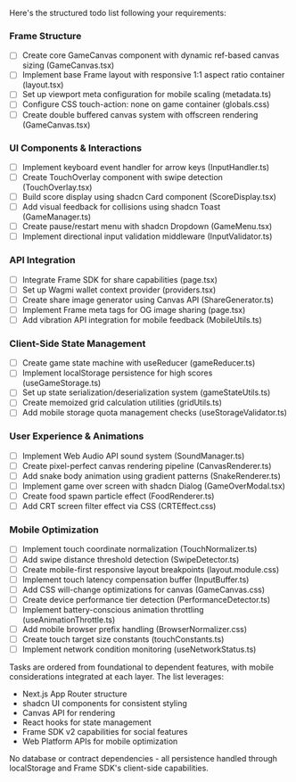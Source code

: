Here's the structured todo list following your requirements:

### Frame Structure
- [ ] Create core GameCanvas component with dynamic ref-based canvas sizing (GameCanvas.tsx)
- [ ] Implement base Frame layout with responsive 1:1 aspect ratio container (layout.tsx)
- [ ] Set up viewport meta configuration for mobile scaling (metadata.ts)
- [ ] Configure CSS touch-action: none on game container (globals.css)
- [ ] Create double buffered canvas system with offscreen rendering (GameCanvas.tsx)

### UI Components & Interactions
- [ ] Implement keyboard event handler for arrow keys (InputHandler.ts)
- [ ] Create TouchOverlay component with swipe detection (TouchOverlay.tsx)
- [ ] Build score display using shadcn Card component (ScoreDisplay.tsx)
- [ ] Add visual feedback for collisions using shadcn Toast (GameManager.ts)
- [ ] Create pause/restart menu with shadcn Dropdown (GameMenu.tsx)
- [ ] Implement directional input validation middleware (InputValidator.ts)

### API Integration
- [ ] Integrate Frame SDK for share capabilities (page.tsx)
- [ ] Set up Wagmi wallet context provider (providers.tsx)
- [ ] Create share image generator using Canvas API (ShareGenerator.ts)
- [ ] Implement Frame meta tags for OG image sharing (page.tsx)
- [ ] Add vibration API integration for mobile feedback (MobileUtils.ts)

### Client-Side State Management
- [ ] Create game state machine with useReducer (gameReducer.ts)
- [ ] Implement localStorage persistence for high scores (useGameStorage.ts)
- [ ] Set up state serialization/deserialization system (gameStateUtils.ts)
- [ ] Create memoized grid calculation utilities (gridUtils.ts)
- [ ] Add mobile storage quota management checks (useStorageValidator.ts)

### User Experience & Animations
- [ ] Implement Web Audio API sound system (SoundManager.ts)
- [ ] Create pixel-perfect canvas rendering pipeline (CanvasRenderer.ts)
- [ ] Add snake body animation using gradient patterns (SnakeRenderer.ts)
- [ ] Implement game over screen with shadcn Dialog (GameOverModal.tsx)
- [ ] Create food spawn particle effect (FoodRenderer.ts)
- [ ] Add CRT screen filter effect via CSS (CRTEffect.css)

### Mobile Optimization
- [ ] Implement touch coordinate normalization (TouchNormalizer.ts)
- [ ] Add swipe distance threshold detection (SwipeDetector.ts)
- [ ] Create mobile-first responsive layout breakpoints (layout.module.css)
- [ ] Implement touch latency compensation buffer (InputBuffer.ts)
- [ ] Add CSS will-change optimizations for canvas (GameCanvas.css)
- [ ] Create device performance tier detection (PerformanceDetector.ts)
- [ ] Implement battery-conscious animation throttling (useAnimationThrottle.ts)
- [ ] Add mobile browser prefix handling (BrowserNormalizer.css)
- [ ] Create touch target size constants (touchConstants.ts)
- [ ] Implement network condition monitoring (useNetworkStatus.ts)

Tasks are ordered from foundational to dependent features, with mobile considerations integrated at each layer. The list leverages:
- Next.js App Router structure
- shadcn UI components for consistent styling
- Canvas API for rendering
- React hooks for state management
- Frame SDK v2 capabilities for social features
- Web Platform APIs for mobile optimization

No database or contract dependencies - all persistence handled through localStorage and Frame SDK's client-side capabilities.